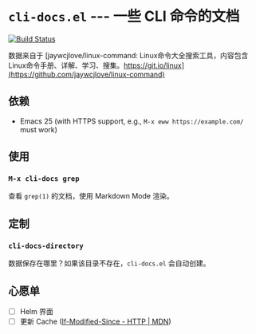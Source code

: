 # `cli-docs.el` --- 一些 CLI 命令的文档

[![Build Status](https://travis-ci.org/xuchunyang/cli-docs.el.svg?branch=master)](https://travis-ci.org/xuchunyang/cli-docs.el)

数据来自于 [jaywcjlove/linux-command: Linux命令大全搜索工具，内容包含Linux命令手册、详解、学习、搜集。https://git.io/linux](https://github.com/jaywcjlove/linux-command)

## 依赖

- Emacs 25 (with HTTPS support, e.g., `M-x eww https://example.com/` must work)

## 使用

### `M-x cli-docs grep`

查看 `grep(1)` 的文档，使用 Markdown Mode 渲染。

## 定制

### `cli-docs-directory`

数据保存在哪里？如果该目录不存在，`cli-docs.el` 会自动创建。

## 心愿单

- [ ] Helm 界面
- [ ] 更新 Cache ([If-Modified-Since - HTTP | MDN](https://developer.mozilla.org/en-US/docs/Web/HTTP/Headers/If-Modified-Since))
